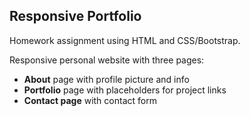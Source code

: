 ## Responsive Portfolio ##

Homework assignment using HTML and CSS/Bootstrap.

Responsive personal website with three pages:
* **About** page with profile picture and info
* **Portfolio** page with placeholders for project links
* **Contact page** with contact form